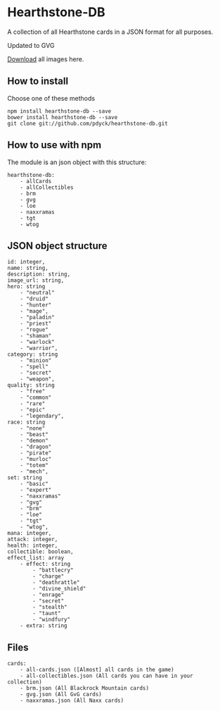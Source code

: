 # Hearthstone-DB

A collection of all Hearthstone cards in a JSON format for all purposes.

Updated to GVG

[Download](https://www.dropbox.com/s/l6je7qjjqeogkiz/hs-images.zip) all images here.

## How to install

Choose one of these methods

```
npm install hearthstone-db --save
bower install hearthstone-db --save
git clone git://github.com/pdyck/hearthstone-db.git
```

## How to use with npm

The module is an json object with this structure:

```
hearthstone-db:
	- allCards
	- allCollectibles
	- brm
	- gvg
	- loe
	- naxxramas
	- tgt
	- wtog
```


## JSON object structure

```
id: integer,
name: string,
description: string,
image_url: string,
hero: string
	- "neutral"
	- "druid"
	- "hunter"
	- "mage",
	- "paladin"
	- "priest"
	- "rogue"
	- "shaman"
	- "warlock"
	- "warrior",
category: string
	- "minion"
	- "spell"
	- "secret"
	- "weapon",
quality: string
	- "free"
	- "common"
	- "rare"
	- "epic"
	- "legendary",
race: string
	- "none"
	- "beast"
	- "demon"
	- "dragon"
	- "pirate"
	- "murloc"
	- "totem"
	- "mech",
set: string
	- "basic"
	- "expert"
	- "naxxramas"
	- "gvg"
	- "brm"
	- "loe"
	- "tgt"
	- "wtog",
mana: integer,
attack: integer,
health: integer,
collectible: boolean,
effect_list: array
	- effect: string
		- "battlecry"
		- "charge"
		- "deathrattle"
		- "divine_shield"
		- "enrage"
		- "secret"
		- "stealth"
		- "taunt"
		- "windfury"
	- extra: string
```

## Files

```
cards:
	- all-cards.json ([Almost] all cards in the game)
	- all-collectibles.json (All cards you can have in your collection)
	- brm.json (All Blackrock Mountain cards)
	- gvg.json (All GvG cards)
	- naxxramas.json (All Naxx cards)

```
